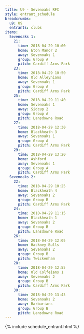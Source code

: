 ```yaml
---
title: U9 - Sevenoaks RFC
style: entrant_schedule
breadcrumbs:
  u9: U9
  entrants: clubs
items:
  Sevenoaks 1:
    21:
      time: 2018-04-29 10:00
      home: Eton Manor 2
      away: Sevenoaks 1
      group: Group A
      pitch: Cardiff Arms Park
    23:
      time: 2018-04-29 10:50
      home: Old Alleynians
      away: Sevenoaks 1
      group: Group A
      pitch: Cardiff Arms Park
    25:
      time: 2018-04-29 11:40
      home: Sevenoaks 1
      away: Sidcup 2
      group: Group A
      pitch: Lansdowne Road
    27:
      time: 2018-04-29 12:30
      home: Blackheath 3
      away: Sevenoaks 1
      group: Group A
      pitch: Cardiff Arms Park
    29:
      time: 2018-04-29 13:20
      home: Ashford
      away: Sevenoaks 1
      group: Group A
      pitch: Cardiff Arms Park
  Sevenoaks 2:
    22:
      time: 2018-04-29 10:25
      home: Blackheath 4
      away: Sevenoaks 2
      group: Group B
      pitch: Cardiff Arms Park
    24:
      time: 2018-04-29 11:15
      home: Blackheath 1
      away: Sevenoaks 2
      group: Group B
      pitch: Lansdowne Road
    26:
      time: 2018-04-29 12:05
      home: Hackney Bulls
      away: Sevenoaks 2
      group: Group B
      pitch: Twickenham
    28:
      time: 2018-04-29 12:55
      home: Old Colfeians 1
      away: Sevenoaks 2
      group: Group B
      pitch: Cardiff Arms Park
    30:
      time: 2018-04-29 13:45
      home: Sevenoaks 2
      away: Barbarians
      group: Group B
      pitch: Lansdowne Road
---
```


{% include schedule_entrant.html %}
